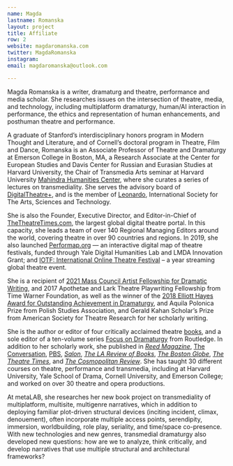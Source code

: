 ```yaml
---
name: Magda
lastname: Romanska
layout: project
title: Affiliate
row: 2
website: magdaromanska.com
twitter: MagdaRomanska
instagram:
email: magdaromanska@outlook.com

---
```


Magda Romanska is a writer, dramaturg and theatre, performance and media scholar. She researches issues on the intersection of theatre, media, and technology, including multiplatform dramaturgy, human/AI interaction in performance, the ethics and representation of human enhancements, and posthuman theatre and performance. 

A graduate of Stanford’s interdisciplinary honors program in Modern Thought and Literature, and of Cornell’s doctoral program in Theatre, Film and Dance, Romanska is an Associate Professor of Theatre and Dramaturgy at Emerson College in Boston, MA, a Research Associate at the Center for European Studies and Davis Center for Russian and Eurasian Studies at Harvard University, the Chair of Transmedia Arts seminar at Harvard University [Mahindra Humanities Center](http://mahindrahumanities.fas.harvard.edu/content/transmedia-arts), where she curates a series of lectures on transmediality. She serves the advisory board of [DigitalTheatre+](https://www.digitaltheatreplus.com/about), and is the member of [Leonardo](https://leonardo.info/network/28081), International Society for The Arts, Sciences and Technology.
 

She is also the Founder, Executive Director, and Editor-in-Chief of [TheTheatreTimes.com](https://thetheatretimes.com/), the largest global digital theatre portal. In this capacity, she leads a team of over 140 Regional Managing Editors around the world, covering theatre in over 90 countries and regions. In 2019, she also launched [Performap.org](http://performap.com/) — an interactive digital map of theatre festivals, funded through Yale Digital Humanities Lab and LMDA Innovation Grant; and [IOTF: International Online Theatre Festival](https://thetheatretimes.com/iotfestival/) – a year streaming global theatre event.

She is a recipient of [2021 Mass Council Artist Fellowship for Dramatic Writing](https://massculturalcouncil.org/blog/75-new-artist-fellows-and-finalists-awarded/), and 2017 Apothetae and Lark Theatre Playwriting Fellowship from Time Warner Foundation, as well as the winner of the [2018 Elliott Hayes Award for Outstanding Achievement in Dramaturgy](https://www.broadwayworld.com/industry/article/Literary-Managers-And-Dramaturgs-Of-The-Americas-Announces-2017-18-Grants-And-Awards-Winners-20180716), and Aquila Polonica Prize from Polish Studies Association, and Gerald Kahan Scholar’s Prize from American Society for Theatre Research for her scholarly writing.

She is the author or editor of four critically acclaimed theatre [books](http://magdaromanska.com/books/), and a sole editor of a ten-volume series [Focus on Dramaturgy](https://www.routledge.com/Focus-on-Dramaturgy/book-series/RFOD) from Routledge. In addition to her scholarly work, she published in [*Reed Magazine*](https://www.reedmag.org/runt-of-the-litter), [The Conversation](https://theconversation.com/profiles/magda-romanska-898312), [PBS](https://www.pbs.org/newshour/arts/on-screen-and-on-stage-disability-continues-to-be-depicted-in-outdated-cliched-ways), [*Salon*](https://www.salon.com/writer/magda_romanska), [*The LA Review of Books*](http://blog.lareviewofbooks.org/essays/comic-frame-slawomir-mrozek-tell-live-totalitarian-country/), [*The Boston Globe*](https://www.bostonglobe.com/opinion/2015/10/21/boston-theater-scene-not-all-arts-are-created-equal/1pO3UiexIgvdptmksZunZL/story.html), [*The Theatre Times*](https://thetheatretimes.com/author/m-romanska/), and [*The Cosmopolitan Review*](http://cosmopolitanreview.com/author/magda-romanska/). She has taught 30 different courses on theatre, performance and transmedia, including at Harvard University, Yale School of Drama, Cornell University, and Emerson College; and worked on over 30 theatre and opera productions. 

At metaLAB, she researches her new book project on transmediality of multiplatform, multisite, multigenre narratives, which in addition to deploying familiar plot-driven structural devices (inciting incident, climax, denouement), often incorporate multiple access points, serendipity, immersion, worldbuilding, role play, seriality, and time/space co-presence. With new technologies and new genres, transmedial dramaturgy also developed new questions: how are we to analyze, think critically, and develop narratives that use multiple structural and architectural frameworks?
